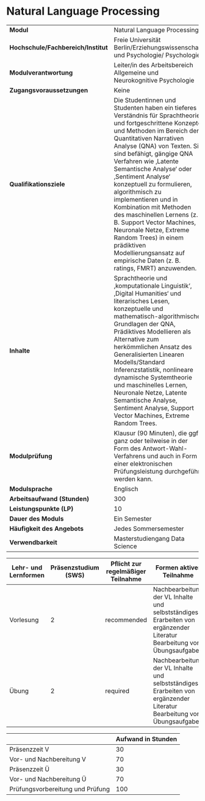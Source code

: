 # Natural Language Processing
|                                    |   |
|------------------------------------|---|
|**Modul**                           | Natural Language Processing |
|**Hochschule/Fachbereich/Institut** | Freie Universität Berlin/Erziehungswissenschaft und Psychologie/ Psychologie |
|**Modulverantwortung**              | Leiter/in des Arbeitsbereich Allgemeine und Neurokognitive Psychologie |
|**Zugangsvoraussetzungen**          | Keine |
|**Qualifikationsziele**             | Die Studentinnen und Studenten haben ein tieferes Verständnis für Sprachtheorie und fortgeschrittene Konzepte und Methoden im Bereich der Quantitativen Narrativen Analyse (QNA) von Texten. Sie sind befähigt, gängige QNA Verfahren wie ‚Latente Semantische Analyse‘ oder ‚Sentiment Analyse‘ konzeptuell zu formulieren, algorithmisch zu implementieren und in Kombination mit Methoden des maschinellen Lernens (z. B. Support Vector Machines, Neuronale Netze, Extreme Random Trees) in einem prädiktiven Modellierungsansatz auf empirische Daten (z. B. ratings, FMRT) anzuwenden. |
|**Inhalte**                         | Sprachtheorie und ‚komputationale Linguistik‘, ‚Digital Humanities‘ und literarisches Lesen, konzeptuelle und mathematisch-algorithmische Grundlagen der QNA, Prädiktives Modellieren als Alternative zum herkömmlichen Ansatz des Generalisierten Linearen Modells/Standard Inferenzstatistik, nonlineare dynamische Systemtheorie und maschinelles Lernen, Neuronale Netze, Latente Semantische Analyse, Sentiment Analyse, Support Vector Machines, Extreme Random Trees. |
|**Modulprüfung**                    | Klausur (90 Minuten), die ggf. ganz oder teilweise in der Form des Antwort-Wahl-Verfahrens und auch in Form einer elektronischen Prüfungsleistung durchgeführt werden kann. |
|**Modulsprache**                    | Englisch |
|**Arbeitsaufwand (Stunden)**        | 300 |
|**Leistungspunkte (LP)**            | 10 |
|**Dauer des Moduls**                | Ein Semester |
|**Häufigkeit des Angebots**         | Jedes Sommersemester |
|**Verwendbarkeit**                  | Masterstudiengang Data Science |

| Lehr- und Lernformen | Präsenzstudium <br> (SWS) | Pflicht zur regelmäßiger Teilnahme | Formen aktiver Teilnahme |
| ---------------------|---------------------------|------------------------------------|------------------------- |
| Vorlesung            | 2                         | recommended                        | Nachbearbeitung der VL Inhalte und selbstständiges Erarbeiten von ergänzender Literatur<br>Bearbeitung von Übungsaufgaben |
| Übung                | 2                         | required                           | Nachbearbeitung der VL Inhalte und selbstständiges Erarbeiten von ergänzender Literatur<br>Bearbeitung von Übungsaufgaben |

|   | Aufwand in Stunden |
| - |--------------------|
| Präsenzzeit V                            | 30    |
| Vor- und Nachbereitung V                 | 70    |
| Präsenzzeit Ü                            | 30    |
| Vor- und Nachbereitung Ü                 | 70    |
| Prüfungsvorbereitung und Prüfung         | 100   |
